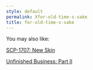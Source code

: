 ```yaml
---
style: default
permalink: Xfor-old-time-s-sake
title: for-old-time-s-sake
---
```

You may also like:

[SCP-1707: New Skin](http://scp-wiki.net/scp-1707)

[Unfinished Business: Part II](http://scp-wiki.net/unfinished-business-ii)
